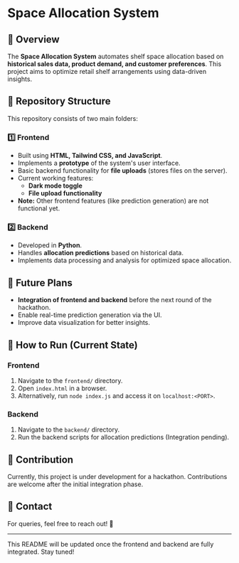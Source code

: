 # Space Allocation System

## 📌 Overview

The **Space Allocation System** automates shelf space allocation based on **historical sales data, product demand, and customer preferences**. This project aims to optimize retail shelf arrangements using data-driven insights.

## 📂 Repository Structure

This repository consists of two main folders:

### 1️⃣ Frontend  
- Built using **HTML, Tailwind CSS, and JavaScript**.  
- Implements a **prototype** of the system's user interface.  
- Basic backend functionality for **file uploads** (stores files on the server).  
- Current working features:
  - **Dark mode toggle**  
  - **File upload functionality**  
- **Note:** Other frontend features (like prediction generation) are not functional yet.

### 2️⃣ Backend  
- Developed in **Python**.  
- Handles **allocation predictions** based on historical data.  
- Implements data processing and analysis for optimized space allocation.

## 🚀 Future Plans  
- **Integration of frontend and backend** before the next round of the hackathon.  
- Enable real-time prediction generation via the UI.  
- Improve data visualization for better insights.  

## 📌 How to Run (Current State)  

### Frontend  
1. Navigate to the `frontend/` directory.  
2. Open `index.html` in a browser.  
3. Alternatively, run `node index.js` and access it on `localhost:<PORT>`.

### Backend  
1. Navigate to the `backend/` directory.  
2. Run the backend scripts for allocation predictions (Integration pending).  

## 📌 Contribution  
Currently, this project is under development for a hackathon. Contributions are welcome after the initial integration phase.  

## 📧 Contact  
For queries, feel free to reach out! 🚀  

---

This README will be updated once the frontend and backend are fully integrated. Stay tuned!  

